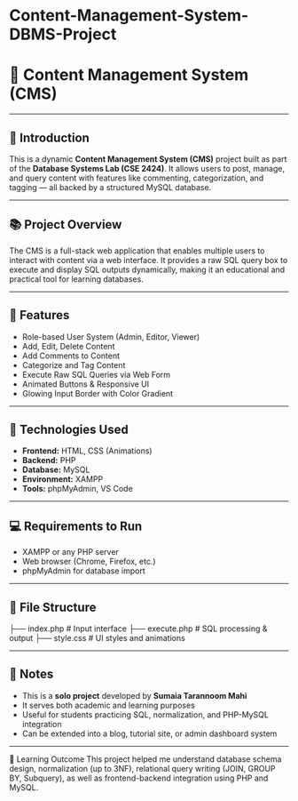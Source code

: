 # Content-Management-System-DBMS-Project
# 📘 Content Management System (CMS)

---

## 🔰 Introduction

This is a dynamic **Content Management System (CMS)** project built as part of the **Database Systems Lab (CSE 2424)**. It allows users to post, manage, and query content with features like commenting, categorization, and tagging — all backed by a structured MySQL database.

---

## 📚 Project Overview

The CMS is a full-stack web application that enables multiple users to interact with content via a web interface. It provides a raw SQL query box to execute and display SQL outputs dynamically, making it an educational and practical tool for learning databases.

---

## 🌟 Features

- Role-based User System (Admin, Editor, Viewer)
- Add, Edit, Delete Content
- Add Comments to Content
- Categorize and Tag Content
- Execute Raw SQL Queries via Web Form
- Animated Buttons & Responsive UI
- Glowing Input Border with Color Gradient

---

## 🧰 Technologies Used

- **Frontend:** HTML, CSS (Animations)
- **Backend:** PHP
- **Database:** MySQL
- **Environment:** XAMPP
- **Tools:** phpMyAdmin, VS Code

---

## 💻 Requirements to Run

- XAMPP or any PHP server
- Web browser (Chrome, Firefox, etc.)
- phpMyAdmin for database import

---

## 📁 File Structure
├── index.php # Input interface
├── execute.php # SQL processing & output
├── style.css # UI styles and animations


---

## 📝 Notes

- This is a **solo project** developed by **Sumaia Tarannoom Mahi**  
- It serves both academic and learning purposes  
- Useful for students practicing SQL, normalization, and PHP-MySQL integration  
- Can be extended into a blog, tutorial site, or admin dashboard system


---

🧠 Learning Outcome
This project helped me understand database schema design, normalization (up to 3NF), relational query writing (JOIN, GROUP BY, Subquery), as well as frontend-backend integration using PHP and MySQL.
